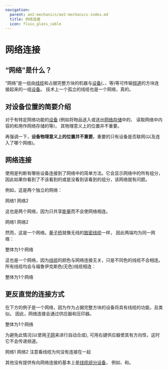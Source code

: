 ```yaml
---
navigation:
  parent: ae2-mechanics/ae2-mechanics-index.md
  title: 网络连接
  icon: fluix_glass_cable
---
```


# 网络连接

## “网络”是什么？

“网络”是一组由[线缆](../items-blocks-machines/cables.md)和占据完整方块的机器与[设备](../ae2-mechanics/devices.md)(<ItemLink id="charger" />、<ItemLink id="interface" />、<ItemLink id="drive" />等)等可传输[频道](../ae2-mechanics/channels.md)的方块连接起来的一组[设备](../ae2-mechanics/devices.md)。
技术上一个孤立的线缆也是一个网络，真的。

## 对设备位置的简要介绍

对于有特定网络功能的[设备](../ae2-mechanics/devices.md)
(例如将物品送入或送出[网络存储](../ae2-mechanics/import-export-storage.md)中的<ItemLink id="interface" />、
读取网络中内容的<ItemLink id="level_emitter" />和用作网络存储的<ItemLink id="drive" />等)，
其物理意义上的位置并不重要。

再强调一下，**设备物理意义上的位置并不重要**。重要的只有设备是否联网(以及连入了哪个网络)。 

## 网络连接

使用<ItemLink id="network_tool" />是判断有哪些设备连接到了网络中的简单方法。它会显示网络中的所有组分，
因此如果你看到了不该看到的或是没看到该看到的组分，该网络就有问题。

例如，这是两个独立的网络：

<GameScene zoom="6" background="transparent">
  <ImportStructure src="../assets/assemblies/2_networks_1.snbt" />

  <BoxAnnotation color="#915dcd" min="0 0 0" max="1 2 2">
        网络1
  </BoxAnnotation>

<BoxAnnotation color="#915dcd" min="2 0 0" max="3 2 2">
        网络2
  </BoxAnnotation>

  <IsometricCamera yaw="195" pitch="30" />
</GameScene>

这也是两个网络，因为<ItemLink id="quartz_fiber" />只共享[能量](../ae2-mechanics/energy.md)而不会使网络相连。

<GameScene zoom="6" background="transparent">
  <ImportStructure src="../assets/assemblies/2_networks_2.snbt" />

  <BoxAnnotation color="#915dcd" min="0 0 0" max="1 2 2">
        网络1
  </BoxAnnotation>

  <BoxAnnotation color="#915dcd" min="1.3 0 0" max="3 2 2">
        网络2
  </BoxAnnotation>

  <IsometricCamera yaw="195" pitch="30" />
</GameScene>

然而，这是一个网络。[量子桥](../items-blocks-machines/quantum_bridge.md)就像无线的[致密线缆](../items-blocks-machines/cables.md#dense-cable)一样，
因此两端均为同一网络：

<GameScene zoom="4" background="transparent">
  <ImportStructure src="../assets/assemblies/actually_1_network.snbt" />

  <BoxAnnotation color="#915dcd" min="0 0 0" max="7 3 3">
        整体为1个网络
  </BoxAnnotation>

  <IsometricCamera yaw="195" pitch="30" />
</GameScene>

这也是一个网络，因为[线缆](../items-blocks-machines/cables.md)的颜色与网络连接无关，只是不同色的线缆不会相连。所有线缆均会与福鲁伊克斯色(无色)线缆相连：
<GameScene zoom="6" background="transparent">
  <ImportStructure src="../assets/assemblies/actually_1_network_2.snbt" />

  <BoxAnnotation color="#915dcd" min="0 0 0" max="4 2 2">
        整体为1个网络
  </BoxAnnotation>

  <IsometricCamera yaw="195" pitch="30" />
</GameScene>

## 更反直觉的连接方式

在下方的例子是一个网络，因为<ItemLink id="pattern_provider" />作为占据完整方块的设备将具有线缆的功能，且<ItemLink id="inscriber" />类似。
因此，网络连接会通过供应器和压印器。

<GameScene zoom="6" background="transparent">
  <ImportStructure src="../assets/assemblies/pattern_provider_network_connection_1.snbt" />

  <BoxAnnotation color="#915dcd" min="0 0 0" max="4 2 2">
        整体为1个网络
  </BoxAnnotation>

  <IsometricCamera yaw="195" pitch="30" />
</GameScene>

为避免此情况(以使用[子网](../ae2-mechanics/subnetworks.md)来进行自动合成),
可用<ItemLink id="certus_quartz_wrench" />右键供应器使其有方向性，这时它不会传递频道。

<Row gap="40">
<GameScene zoom="6" background="transparent">
  <ImportStructure src="../assets/assemblies/pattern_provider_network_connection_2.snbt" />

  <BoxAnnotation color="#915dcd" min="0 0 0" max="2 2 2">
        网络1
  </BoxAnnotation>

  <BoxAnnotation color="#915dcd" min="2 0 0" max="4 2 2">
        网络2
  </BoxAnnotation>

  <IsometricCamera yaw="195" pitch="30" />
</GameScene>

<GameScene zoom="6" background="transparent">
  <ImportStructure src="../assets/assemblies/pattern_provider_directional_connection.snbt" />

  <BoxAnnotation color="#ee3333" min="1 .3 .3" max="1.3 .7 .7">
        注意看线缆为何没有连接在一起
  </BoxAnnotation>

  <IsometricCamera yaw="255" pitch="30" />
</GameScene>
</Row>

其他没有提供有向网络连接的基本上是[线缆组分](../ae2-mechanics/cable-subparts.md)[设备](../ae2-mechanics/devices.md)，
例如<ItemLink id="import_bus" />、<ItemLink id="storage_bus" />和<ItemLink id="cable_interface" />。

<GameScene zoom="6" background="transparent">
  <ImportStructure src="../assets/assemblies/subpart_no_connection.snbt" />
  <IsometricCamera yaw="195" pitch="30" />
</GameScene>